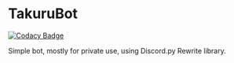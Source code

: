 # TakuruBot

[![Codacy Badge](https://api.codacy.com/project/badge/Grade/bb5d6090e798454cb4a6371a597968a1)](https://www.codacy.com?utm_source=github.com&amp;utm_medium=referral&amp;utm_content=PendragonLore/TakuruBot&amp;utm_campaign=Badge_Grade)

Simple bot, mostly for private use, using Discord.py Rewrite library.

